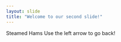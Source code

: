 ```yaml
---
layout: slide
title: "Welcome to our second slide!"
---
```

Steamed Hams
Use the left arrow to go back!
